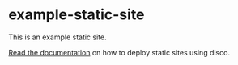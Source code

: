 # example-static-site

This is an example static site.

[Read the documentation](https://docs.letsdisco.dev/guides/deploying-a-static-site) on how to deploy static sites using disco.